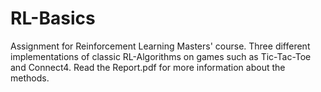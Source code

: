 # RL-Basics

Assignment for Reinforcement Learning Masters' course.
Three different implementations of classic RL-Algorithms on games such as Tic-Tac-Toe and Connect4.
Read the Report.pdf for more information about the methods.



